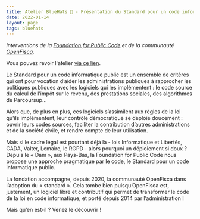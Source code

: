 ```yaml
---
title: Atelier BlueHats 🧢 - Présentation du Standard pour un code informatique public, et retour d’expérience OpenFisca (EN)
date: 2022-01-14
layout: page
tags: bluehats
---
```


*Interventions de la [Foundation for Public Code](https://publiccode.net) et de la communauté [OpenFisca](https://openfisca.org).*

Vous pouvez revoir l'atelier [via ce lien](https://bbb-dinum-scalelite.visio.education.fr/playback/presentation/2.3/22298bc9d93b53540248207bc3f9e31260f3b4f1-1632473986713).

Le Standard pour un code informatique public est un ensemble de critères qui ont pour vocation d’aider les administrations publiques à rapprocher les politiques publiques avec les logiciels qui les implémentent : le code source du calcul de l’impôt sur le revenu, des prestations sociales, des algorithmes de Parcoursup…

Alors que, de plus en plus, ces logiciels s’assimilent aux règles de la loi qu’ils implémentent, leur contrôle démocratique se déploie doucement : ouvrir leurs codes sources, faciliter la contribution d’autres administrations et de la société civile, et rendre compte de leur utilisation.

Mais si le cadre légal est pourtant déjà là - lois Informatique et Libertés, CADA, Valter, Lemaire, le RGPD - alors pourquoi un déploiement si doux ? Depuis le « Dam », aux Pays-Bas, la Foundation for Public Code nous propose une approche pragmatique par le code, le Standard pour un code informatique public.

La fondation accompagne, depuis 2020, la communauté OpenFisca dans l’adoption du « standard ». Cela tombe bien puisqu’OpenFisca est, justement, un logiciel libre et contributif qui permet de transformer le code de la loi en code informatique, et porté depuis 2014 par l’administration !

Mais qu’en est-il ? Venez le découvrir !
